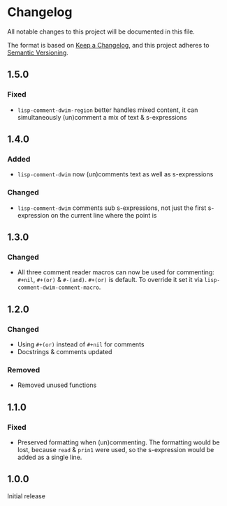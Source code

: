# Changelog

All notable changes to this project will be documented in this file.

The format is based on [Keep a Changelog](https://keepachangelog.com/en/1.1.0/),
and this project adheres to [Semantic Versioning](https://semver.org/spec/v2.0.0.html).

## 1.5.0

### Fixed

- `lisp-comment-dwim-region` better handles mixed content, it can
  simultaneously (un)comment a mix of text & s-expressions

## 1.4.0

### Added

- `lisp-comment-dwim` now (un)comments text as well as s-expressions

### Changed

- `lisp-comment-dwim` comments sub s-expressions, not just the first
  s-expression on the current line where the point is

## 1.3.0

### Changed

- All three comment reader macros can now be used for commenting:
  `#+nil`, `#+(or)` & `#-(and)`. `#+(or)` is default. To override it
  set it via `lisp-comment-dwim-comment-macro`.

## 1.2.0

### Changed

- Using `#+(or)` instead of `#+nil` for comments
- Docstrings & comments updated

### Removed

- Removed unused functions

## 1.1.0

### Fixed

- Preserved formatting when (un)commenting. The formatting would be
lost, because `read` & `prin1` were used, so the s-expression would be
added as a single line.

## 1.0.0

Initial release
